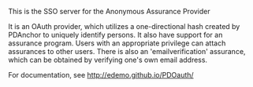 This is the SSO server for the Anonymous Assurance Provider

It is an OAuth provider, which utilizes a one-directional hash created by PDAnchor to uniquely identify persons.
It also have support for an assurance program.
Users with an appropriate privilege can attach assurances to other users.
There is also an 'emailverification' assurance, which can be obtained by verifying one's own email address.

For documentation, see http://edemo.github.io/PDOauth/
